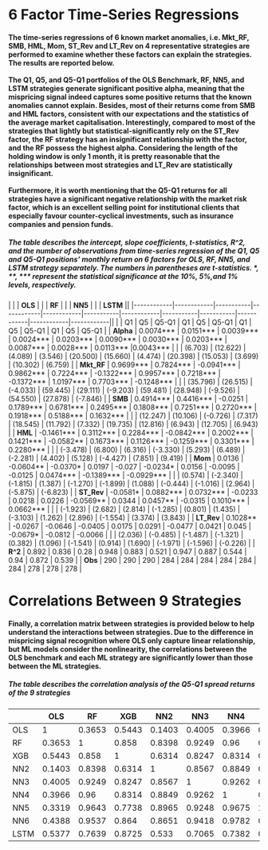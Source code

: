 #	6 Factor Time-Series Regressions
#### The time-series regressions of 6 known market anomalies, i.e. Mkt_RF, SMB, HML, Mom, ST_Rev and LT_Rev on 4 representative strategies are performed to examine whether these factors can explain the strategies. The results are reported below. <br><br> The Q1, Q5, and Q5-Q1 portfolios of the OLS Benchmark, RF, NN5, and LSTM strategies generate significant positive alpha, meaning that the mispricing signal indeed captures some positive returns that the known anomalies cannot explain. Besides, most of their returns come from SMB and HML factors, consistent with our expectations and the statistics of the average market capitalisation. Interestingly, compared to most of the strategies that lightly but statistical-significantly rely on the ST_Rev factor, the RF strategy has an insignificant relationship with the factor, and the RF possess the highest alpha. Considering the length of the holding window is only 1 month, it is pretty reasonable that the relationships between most strategies and LT_Rev are statistically insignificant. <br><br> Furthermore, it is worth mentioning that the Q5-Q1 returns for all strategies have a significant negative relationship with the market risk factor, which is an excellent selling point for institutional clients that especially favour counter-cyclical investments, such as insurance companies and pension funds.

##### The table describes the intercept, slope coefficients, t-statistics, R^2, and the number of observations from time-series regression of the Q1, Q5 and Q5-Q1 positions’ monthly return on 6 factors for OLS, RF, NN5, and LSTM strategy separately. The numbers in parentheses are t-statistics. *, **, *** represent the statistical significance at the 10%, 5%,and 1% levels, respectively.
|            |            | **OLS**   |            |            | **RF**    |            |           | **NN5**   |            |            | **LSTM**   ||
|------------|------------|-----------|------------|------------|-----------|------------|-----------|-----------|------------|------------|------------||
|            | Q1         | Q5        | Q5-Q1      | Q1         | Q5        | Q5-Q1      | Q1        | Q5        | Q5-Q1      | Q1         | Q5         | Q5-Q1      |
| **Alpha**  | 0.0074***  | 0.0151*** | 0.0039***  | 0.0024***  | 0.0203*** | 0.0090***  | 0.0030*** | 0.0203*** | 0.0087***  | 0.0028***  | 0.0113***  |0.0043***  |
|            | (6.703)    | (12.622)  | (4.089)    | (3.546)    | (20.500)  | (15.660)   | (4.474)   | (20.398)  | (15.053)   | (3.699)    | (10.302)   | (6.759)    |
| **Mkt_RF** | 0.9699***  | 0.7824*** | -0.0941*** | 0.9862***  | 0.7224*** | -0.1322*** | 0.9957*** | 0.7218*** | -0.1372*** | 1.0197***  | 0.7703***  | -0.1248*** |
|            | (35.796)   | (26.515)  | (-4.033)   | (59.445)   | (29.111)  | (-9.203)   | (59.481)  | (28.948)  | (-9.526)   | (54.550)   | (27.878)   | (-7.846)   |
| **SMB**    | 0.4914***  | 0.4416*** | -0.0251    | 0.1789***  | 0.6781*** | 0.2495***  | 0.1808*** | 0.7251*** | 0.2720***  | 0.1918***  | 0.5188***  | 0.1632***  |
|            | (12.247)   | (10.106)  | (-0.726)   | (7.317)    | (18.545)  | (11.792)   | (7.332)   | (19.735)  | (12.816)   | (6.943)    | (12.705)   | (6.943)    |
| **HML**    | -0.1461*** | 0.3112*** | 0.2284***  | -0.0842*** | 0.2002*** | 0.1421***  | -0.0582** | 0.1673*** | 0.1126***  | -0.1259*** | 0.3301***  | 0.2280***  |
|            | (-3.478)   | (6.800)   | (6.316)    | (-3.330)   | (5.293)   | (6.489)    | (-2.281)  | (4.402)   | (5.128)     | (-4.427)   | (7.851)   | (9.419)    |
| **Mom**    | 0.0136     | -0.0604** | -0.0370*   | 0.0197     | -0.027    | -0.0234*   | 0.0156    | -0.0095   | -0.0125    | 0.0474***  | -0.1389*** | -0.0929*** |
|            | (0.574)    | (-2.340)  | (-1.815)   | (1.387)    | (-1.270)  | (-1.899)   | (1.088)   | (-0.444)  | (-1.016)   | (2.964)    | (-5.875)   | (-6.823)   |
| **ST_Rev** | -0.0581*   | 0.0882*** | 0.0732***  | -0.0233    | 0.0218    | 0.0226     | -0.0569** | 0.0344    | 0.0457**   | -0.0315    | 0.1010***  | 0.0662***  |
|            | (-1.923)   | (2.682)   | (2.814)    | (-1.285)   | (0.801)   | (1.435)    | (-3.103)  | (1.262)   | (2.896)    | (-1.554)   | (3.374)    | (3.843)    |
| **LT_Rev** | 0.1028**   | -0.0267   | -0.0646    | -0.0405    | 0.0175    | 0.0291     | -0.0477   | 0.0421    | 0.045      | -0.0679*   | -0.0812    | -0.0066    |
|            | (2.036)    | (-0.485)  | (-1.487)   | (-1.321)   | (0.382)   | (1.096)    | (-1.541)  | (0.914)   | (1.690)    | (-1.971)   | (-1.596)   | (-0.226)   |
| **R^2**    | 0.892      | 0.836     | 0.28       | 0.948      | 0.883     | 0.521      | 0.947     | 0.887     | 0.544      | 0.94       | 0.872      | 
0.539      |
| **Obs**    | 290        | 290       | 290        | 284        | 284       | 284        | 284       | 284       | 284        | 278        | 278        | 
278        |

#	Correlations Between 9 Strategies
#### Finally, a correlation matrix between strategies is provided below to help understand the interactions between strategies. Due to the difference in mispricing signal recognition where OLS only capture linear relationship, but ML models consider the nonlinearity, the correlations between the OLS benchmark and each ML strategy are significantly lower than those between the ML strategies.
##### The table describes the correlation analysis of the Q5-Q1 spread returns of the 9 strategies

|      | OLS    | RF     | XGB    | NN2    | NN3    | NN4    | NN5    | NN6    | LSTM   |
|------|--------|--------|--------|--------|--------|--------|--------|--------|--------|
| OLS  | 1      | 0.3653 | 0.5443 | 0.1403 | 0.4005 | 0.3966 | 0.3319 | 0.4388 | 0.5377 |
| RF   | 0.3653 | 1      | 0.858  | 0.8398 | 0.9249 | 0.96   | 0.9643 | 0.9537 | 0.7639 |
| XGB  | 0.5443 | 0.858  | 1      | 0.6314 | 0.8247 | 0.8314 | 0.7738 | 0.864  | 0.8725 |
| NN2  | 0.1403 | 0.8398 | 0.6314 | 1      | 0.8567 | 0.8849 | 0.8965 | 0.8651 | 0.533  |
| NN3  | 0.4005 | 0.9249 | 0.8247 | 0.8567 | 1      | 0.9262 | 0.9248 | 0.9418 | 0.7065 |
| NN4  | 0.3966 | 0.96   | 0.8314 | 0.8849 | 0.9262 | 1      | 0.9675 | 0.9782 | 0.7382 |
| NN5  | 0.3319 | 0.9643 | 0.7738 | 0.8965 | 0.9248 | 0.9675 | 1      | 0.9496 | 0.6899 |
| NN6  | 0.4388 | 0.9537 | 0.864  | 0.8651 | 0.9418 | 0.9782 | 0.9496 | 1      | 0.7701 |
| LSTM | 0.5377 | 0.7639 | 0.8725 | 0.533  | 0.7065 | 0.7382 | 0.6899 | 0.7701 | 1      |
